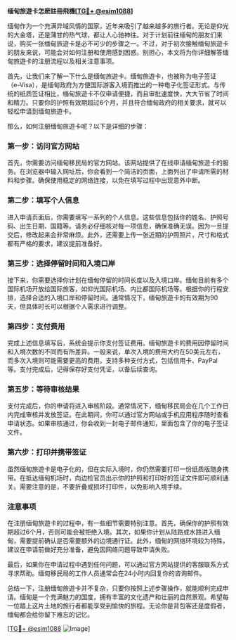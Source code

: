 **缅甸旅遊卡怎麽註冊飛機[[TG💪+ @esim1088](https://t.me/s/esim1088)]**

缅甸作为一个充满异域风情的国家，近年来吸引了越来越多的旅行者。无论是仰光的大金塔，还是蒲甘的热气球，都让人心驰神往。对于计划前往缅甸的朋友们来说，购买一张缅甸旅遊卡是必不可少的步骤之一。不过，对于初次接触缅甸旅遊卡的朋友来说，可能会对如何注册和使用感到困惑。别担心，本文将为你详细解答缅甸旅遊卡的注册流程以及相关注意事项。

首先，让我们来了解一下什么是缅甸旅遊卡。缅甸旅遊卡，也被称为电子签证（e-Visa），是缅甸政府为方便国际游客入境而推出的一种电子化签证形式。与传统的纸质签证相比，缅甸旅遊卡不仅申请便捷，而且审批速度快，大大节省了时间和精力。只要你的护照有效期超过6个月，并且符合缅甸政府的相关要求，就可以轻松申请到缅甸旅遊卡。

那么，如何注册缅甸旅遊卡呢？以下是详细的步骤：

### 第一步：访问官方网站
首先，你需要访问缅甸移民局的官方网站。该网站提供了在线申请缅甸旅遊卡的服务。在浏览器中输入网址后，你会看到一个简洁的页面，上面列出了申请所需的材料和步骤。确保使用稳定的网络连接，以免在填写过程中出现意外中断。

### 第二步：填写个人信息
进入申请页面后，你需要填写一系列的个人信息。这些信息包括你的姓名、护照号码、出生日期、国籍等。请务必仔细核对每一项信息，确保准确无误。因为一旦提交后，修改起来会非常麻烦。此外，还需要上传一张近期的护照照片，尺寸和格式都有严格的要求，建议提前准备好。

### 第三步：选择停留时间和入境口岸
接下来，你需要选择你计划在缅甸停留的时间长度以及入境口岸。缅甸目前有多个国际机场开放给国际旅客，如仰光国际机场、内比都国际机场等。根据你的行程安排，选择合适的入境口岸和停留时间。通常情况下，缅甸旅遊卡的有效期为90天，但具体时长可以根据个人需求进行调整。

### 第四步：支付费用
完成上述信息填写后，系统会提示你支付签证费用。缅甸旅遊卡的费用因停留时间和入境次数的不同而有所差异。一般来说，单次入境的费用大约在50美元左右，而多次入境则可能需要更高的费用。支持多种支付方式，包括信用卡、PayPal等。支付完成后，记得保存好支付凭证，以备后续查询。

### 第五步：等待审核结果
支付完成后，你的申请将进入审核阶段。通常情况下，缅甸移民局会在几个工作日内完成审核并发放签证。在此期间，你可以通过官方网站或手机应用程序随时查看申请状态。如果审核通过，你会收到一封电子邮件通知，里面包含了你的电子签证文件。

### 第六步：打印并携带签证
虽然缅甸旅遊卡是电子化的，但在实际入境时，你仍然需要打印一份纸质版随身携带。在抵达缅甸机场时，向边检官员出示你的护照和打印好的签证文件即可顺利通关。需要注意的是，不要折叠或损坏打印件，以免影响入境手续。

### 注意事项

在注册缅甸旅遊卡的过程中，有一些细节需要特别注意。首先，确保你的护照有效期超过6个月，否则可能会被拒绝入境。其次，如果你计划从陆路或水路进入缅甸，需要提前确认是否需要额外的边境通行证。此外，缅甸的网络环境较为特殊，建议在申请前做好充分准备，避免因网络问题导致申请失败。

最后，如果你在申请过程中遇到任何问题，可以通过官方网站提供的客服联系方式寻求帮助。缅甸移民局的工作人员通常会在24小时内回复你的咨询邮件。

总结一下，注册缅甸旅遊卡并不复杂，只要你按照上述步骤操作，就能顺利完成申请。缅甸是一个充满魅力的国度，拥有丰富的文化遗产和壮丽的自然景观。希望每一位踏上这片土地的旅行者都能享受到愉快的旅程。无论你是背包客还是度假者，缅甸都会给你留下难忘的记忆。

[[TG💪+ @esim1088](https://t.me/s/esim1088) ![Image](https://i.postimg.cc/4NQfJmqS/Snipaste-2025-05-13-00-14-12.png)]